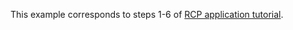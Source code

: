 This example corresponds to steps 1-6 of [RCP application tutorial](https://github.com/akhikhl/wuff/wiki/Eclipse-RCP-application).
